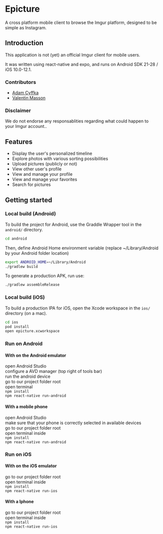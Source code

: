 # Epicture

A cross platform mobile client to browse the Imgur platform, designed to be simple as Instagram.

## Introduction

This application is not (yet) an official Imgur client for mobile users.

It was written using react-native and expo, and runs on Android SDK 21-28 / iOS 10.0-12.1.

### Contributors

* [Adam Cyffka](https://github.com/AdamCyffka)
* [Valentin Masson](https://github.com/Valipss)

### Disclaimer

We do not endorse any responsablities regarding what could happen to your Imgur account..

## Features

* Display the user's personalized timeline
* Explore photos with various sorting possibilities
* Upload pictures (publicly or not)
* View other user's profile
* View and manage your profile
* View and manage your favorites
* Search for pictures

## Getting started

### Local build (Android)

To build the project for Android, use the Graddle Wrapper tool in the `android/` directory.

```bash
cd android
```
Then, define Android Home environment variable (replace ~/Library/Android by your Android folder location)
```bash
export ANDROID_HOME=~/Library/Android
./gradlew build
```

To generate a production APK, run use:

```bash
./gradlew assembleRelease
```

### Local build (iOS)

To build a production IPA for iOS, open the Xcode workspace in the `ios/` directory (on a mac).

```bash
cd ios
pod install
open epicture.xcworkspace
```

### Run on Android

#### With on the Android emulator

open Android Studio<br/>
configure a AVD manager (top right of tools bar)<br/>
run the android device<br/>
go to our project folder root<br/>
open terminal<br/>
`npm install`<br/>
`npm react-native run-android`<br/>

#### With a mobile phone

open Android Studio<br/>
make sure that your phone is correctly selected in available devices<br/>
go to our project folder root<br/>
open terminal inside<br/>
`npm install`<br/>
`npm react-native run-android`<br/>

### Run on iOS

#### With on the iOS emulator

go to our project folder root<br/>
open terminal inside<br/>
`npm install`<br/>
`npm react-native run-ios`<br/>

#### With a Iphone

go to our project folder root<br/>
open terminal inside<br/>
`npm install`<br/>
`npm react-native run-ios`<br/>
